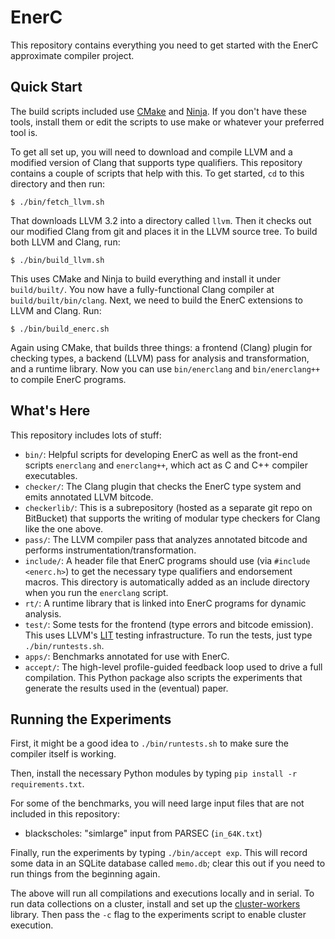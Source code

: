 EnerC
=====

This repository contains everything you need to get started with the
EnerC approximate compiler project.


Quick Start
-----------

The build scripts included use [CMake][] and [Ninja][]. If you don't
have these tools, install them or edit the scripts to use make or
whatever your preferred tool is.

[Ninja]: http://martine.github.com/ninja/
[CMake]: http://www.cmake.org/

To get all set up, you will need to download and compile LLVM and a
modified version of Clang that supports type qualifiers. This repository
contains a couple of scripts that help with this. To get started, `cd`
to this directory and then run:

    $ ./bin/fetch_llvm.sh

That downloads LLVM 3.2 into a directory called `llvm`. Then it checks
out our modified Clang from git and places it in the LLVM source tree.
To build both LLVM and Clang, run:

    $ ./bin/build_llvm.sh

This uses CMake and Ninja to build everything and install it under
`build/built/`. You now have a fully-functional Clang compiler at
`build/built/bin/clang`. Next, we need to build the EnerC extensions to LLVM
and Clang. Run:

    $ ./bin/build_enerc.sh

Again using CMake, that builds three things: a frontend (Clang) plugin
for checking types, a backend (LLVM) pass for analysis and
transformation, and a runtime library. Now you can use `bin/enerclang`
and `bin/enerclang++` to compile EnerC programs.


What's Here
-----------

This repository includes lots of stuff:

* `bin/`: Helpful scripts for developing EnerC as well as the front-end
  scripts `enerclang` and `enerclang++`, which act as C and C++ compiler
  executables.
* `checker/`: The Clang plugin that checks the EnerC type system and
  emits annotated LLVM bitcode.
* `checkerlib/`: This is a subrepository (hosted as a separate git repo
  on BitBucket) that supports the writing of modular type checkers for
  Clang like the one above.
* `pass/`: The LLVM compiler pass that analyzes annotated bitcode and
  performs instrumentation/transformation.
* `include/`: A header file that EnerC programs should use (via
  `#include <enerc.h>`) to get the necessary type qualifiers and
  endorsement macros. This directory is automatically added as an
  include directory when you run the `enerclang` script.
* `rt/`: A runtime library that is linked into EnerC programs for
  dynamic analysis.
* `test/`: Some tests for the frontend (type errors and bitcode
  emission). This uses LLVM's [LIT][] testing infrastructure. To run the
  tests, just type `./bin/runtests.sh`.
* `apps/`: Benchmarks annotated for use with EnerC.
* `accept/`: The high-level profile-guided feedback loop used to drive a full
  compilation. This Python package also scripts the experiments that generate
  the results used in the (eventual) paper.

[LIT]: http://llvm.org/docs/CommandGuide/lit.html


Running the Experiments
-----------------------

First, it might be a good idea to `./bin/runtests.sh` to make sure the compiler itself is working.

Then, install the necessary Python modules by typing `pip install -r requirements.txt`.

For some of the benchmarks, you will need large input files that are not included in this repository:

* blackscholes: "simlarge" input from PARSEC (`in_64K.txt`)

Finally, run the experiments by typing `./bin/accept exp`. This will record some data in an SQLite database called `memo.db`; clear this out if you need to run things from the beginning again.

The above will run all compilations and executions locally and in serial. To
run data collections on a cluster, install and set up the [cluster-workers][]
library. Then pass the `-c` flag to the experiments script to enable cluster
execution.

[cluster-workers]: https://github.com/sampsyo/cluster-workers
